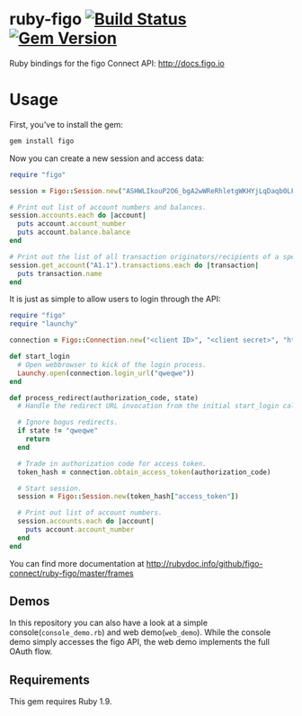 ruby-figo [![Build Status](https://secure.travis-ci.org/figo-connect/ruby-figo.png)](https://travis-ci.org/figo-connect/ruby-figo) [![Gem Version](http://img.shields.io/gem/v/figo.svg)](http://rubygems.org/gems/figo)
=========

Ruby bindings for the figo Connect API: http://docs.figo.io

Usage
=====

First, you've to install the gem:

```bash
gem install figo
```

Now you can create a new session and access data:

```ruby
require "figo"

session = Figo::Session.new("ASHWLIkouP2O6_bgA2wWReRhletgWKHYjLqDaqb0LFfamim9RjexTo22ujRIP_cjLiRiSyQXyt2kM1eXU2XLFZQ0Hro15HikJQT_eNeT_9XQ")

# Print out list of account numbers and balances.
session.accounts.each do |account|
  puts account.account_number
  puts account.balance.balance
end

# Print out the list of all transaction originators/recipients of a specific account.
session.get_account("A1.1").transactions.each do |transaction|
  puts transaction.name
end
```

It is just as simple to allow users to login through the API:

```ruby
require "figo"
require "launchy"

connection = Figo::Connection.new("<client ID>", "<client secret>", "http://my-domain.org/redirect-url")

def start_login
  # Open webbrowser to kick of the login process.
  Launchy.open(connection.login_url("qweqwe"))
end

def process_redirect(authorization_code, state)
  # Handle the redirect URL invocation from the initial start_login call.

  # Ignore bogus redirects.
  if state != "qweqwe"
    return
  end

  # Trade in authorization code for access token.
  token_hash = connection.obtain_access_token(authorization_code)

  # Start session.
  session = Figo::Session.new(token_hash["access_token"])

  # Print out list of account numbers.
  session.accounts.each do |account|
    puts account.account_number
  end
end
```

You can find more documentation at http://rubydoc.info/github/figo-connect/ruby-figo/master/frames

Demos
-----
In this repository you can also have a look at a simple console(`console_demo.rb`) and web demo(`web_demo`). While the console demo simply accesses the figo API, the web demo implements the full OAuth flow.

Requirements
------------

This gem requires Ruby 1.9.
